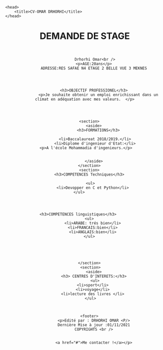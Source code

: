 
<html>
   
	<head>
        <title>CV-OMAR DRHORHI</title>
    </head>
  <center>
    <body>
        <header>
            <h1>DEMANDE DE STAGE</h1><br />
  
             Drhorhi Omar<br />
			<p>AGE:20ans</p>
			ADRESSE:RES SAFAE N4 ETAGE 2 BELLE VUE 3 MEKNES
			
       
        
        
            <h3>OBJECTIF PROFESSIONEL</h3>
                <p>Je souhaite obtenir un emploi enrichissant dans un climat en adéquation avec mes valeurs.  </p>
				
				
        
        
        <section>
            <aside>
                <h3>FORMATIONS</h3>

             <li>Baccalaureat 2018/2019.</li>
             <li>Diplome d'ingenieur d'Etat:</li>
             <p>A l'école Mohammadia d'ingenieurs.</p>        
				
				
            </aside>
		</section>
		<section>
		<h3>COMPETENCES Techniques</h3>
                   
         <ul>
           <li>Devopper en C et Python</li>
         </ul>			
                
				
      

        <h3>COMPETENCES linguistiques</h3>			
        <ul>
           <li>ARABE: trés bien</li>
           <li>FRANCAIS:bien</li>
           <li>ANGLAIS:bien</li>
        </ul>
                
               
				
				
            
        </section>
		 <section>
            <aside>
			<h3> CENTRES D'INTERETS:</h3>
		     <ul>
           <li>sport</li>
           <li>voyage</li>
           <li>lecture des livres </li>
         </ul>
			
               
    
        <footer>
            <p>Edité par : DRHORHI OMAR <P/>
			Dernière Mise à jour :01/11/2021
			COPYRIGHTS <br />
		

            <a href="#">Me contacter !</a></p>
   
